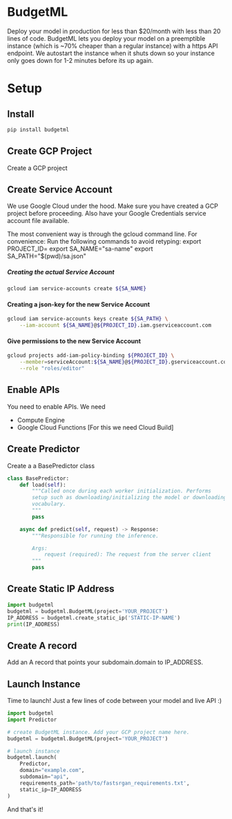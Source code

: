 # BudgetML
Deploy your model in production for less than $20/month with less than 20 lines of code.
BudgetML lets you deploy your model on a preemptible instance (which is ~70% cheaper than a regular instance) with a https API endpoint.
We autostart the instance when it shuts down so your instance only goes down for 1-2 minutes before its up again.

# Setup

## Install
```bash
pip install budgetml
```

## Create GCP Project
Create a GCP project

## Create Service Account
We use Google Cloud under the hood. Make sure you have created a GCP project before proceeding.
Also have your Google Credentials service account file available.

The most convenient way is through the gcloud command line. 
For convenience:
Run the following commands to avoid retyping:
export PROJECT_ID=<enter your Google Cloud Project name>
export SA_NAME="sa-name"
export SA_PATH="$(pwd)/sa.json"

##### Creating the actual Service Account
```bash
gcloud iam service-accounts create ${SA_NAME}
```

#### Creating a json-key for the new Service Account
```bash
gcloud iam service-accounts keys create ${SA_PATH} \
    --iam-account ${SA_NAME}@${PROJECT_ID}.iam.gserviceaccount.com
```

#### Give permissions to the new Service Account
```bash
gcloud projects add-iam-policy-binding ${PROJECT_ID} \
    --member=serviceAccount:${SA_NAME}@${PROJECT_ID}.gserviceaccount.com \
    --role "roles/editor" 
```

## Enable APIs

You need to enable APIs. We need

* Compute Engine
* Google Cloud Functions [For this we need Cloud Build]

## Create Predictor
Create a a BasePredictor class

```python
class BasePredictor:
    def load(self):
        """Called once during each worker initialization. Performs
        setup such as downloading/initializing the model or downloading a
        vocabulary.
        """
        pass

    async def predict(self, request) -> Response:
        """Responsible for running the inference.

        Args:
            request (required): The request from the server client
        """
        pass
```

## Create Static IP Address
```python
import budgetml
budgetml = budgetml.BudgetML(project='YOUR_PROJECT')
IP_ADDRESS = budgetml.create_static_ip('STATIC-IP-NAME')
print(IP_ADDRESS)
```

## Create A record
Add an A record that points your subdomain.domain to IP_ADDRESS.

## Launch Instance
Time to launch! Just a few lines of code between your model and live API :)

```python
import budgetml
import Predictor

# create BudgetML instance. Add your GCP project name here.
budgetml = budgetml.BudgetML(project='YOUR_PROJECT')

# launch instance
budgetml.launch(
    Predictor,
    domain="example.com",
    subdomain="api",
    requirements_path='path/to/fastsrgan_requirements.txt',
    static_ip=IP_ADDRESS
)
```

And that's it!